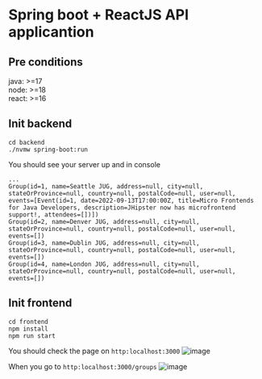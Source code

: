 # Spring boot + ReactJS API applicantion

## Pre conditions
java: >=17
<br />
node: >=18
<br />
react: >=16
<br />
## Init backend
```
cd backend
./nvmw spring-boot:run
```
You should see your server up and in console
```
...
Group(id=1, name=Seattle JUG, address=null, city=null, stateOrProvince=null, country=null, postalCode=null, user=null, events=[Event(id=1, date=2022-09-13T17:00:00Z, title=Micro Frontends for Java Developers, description=JHipster now has microfrontend support!, attendees=[])])
Group(id=2, name=Denver JUG, address=null, city=null, stateOrProvince=null, country=null, postalCode=null, user=null, events=[])
Group(id=3, name=Dublin JUG, address=null, city=null, stateOrProvince=null, country=null, postalCode=null, user=null, events=[])
Group(id=4, name=London JUG, address=null, city=null, stateOrProvince=null, country=null, postalCode=null, user=null, events=[])
```

## Init frontend
```
cd frontend
npm install
npm run start
```
You should check the page on `http:localhost:3000`
![image](https://github.com/user-attachments/assets/d344a465-4f5e-4a7a-8f0f-abc95b673609)

When you go to `http:localhost:3000/groups`
![image](https://github.com/user-attachments/assets/a167ba18-0858-4d4d-8bc8-2c5499717195)

